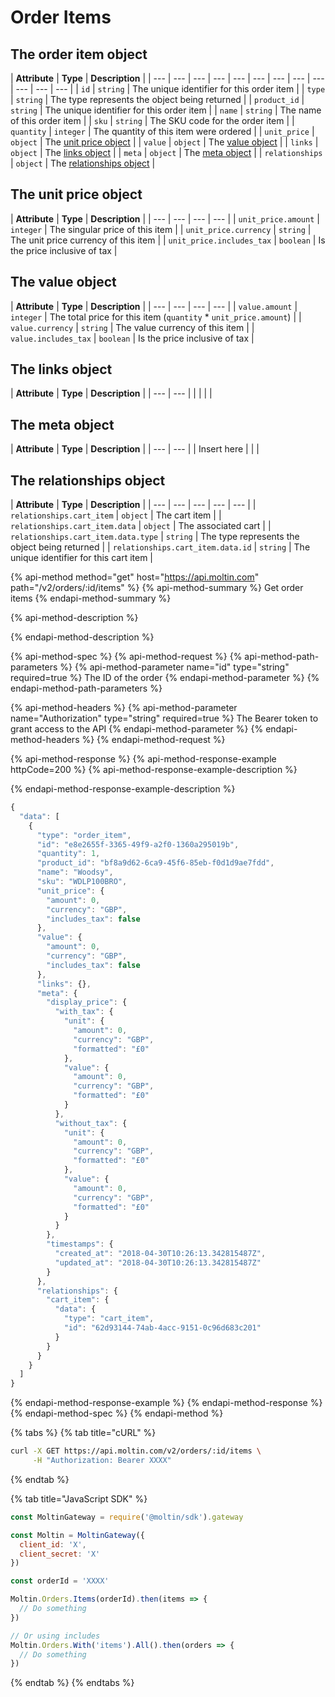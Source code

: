 # Order Items

## The order item object

| **Attribute** | **Type** | **Description** |
| --- | --- | --- | --- | --- | --- | --- | --- | --- | --- | --- | --- |
| `id` | `string` | The unique identifier for this order item |
| `type` | `string` | The type represents the object being returned |
| `product_id` | `string` | The unique identifier for this order item |
| `name` | `string` | The name of this order item |
| `sku` | `string` | The SKU code for the order item |
| `quantity` | `integer` | The quantity of this item were ordered |
| `unit_price` | `object` | The [unit price object](order-items.md#the-unit-price-object) |
| `value` | `object` | The [value object](order-items.md#the-value-object) |
| `links` | `object` | The [links object](order-items.md#the-links-object) |
| `meta` | `object` | The [meta object](order-items.md#the-links-object) |
| `relationships` | `object` | The [relationships object](order-items.md#the-relationships-object) |

## The unit price object

| **Attribute** | **Type** | **Description** |
| --- | --- | --- | --- |
| `unit_price.amount` | `integer` | The singular price of this item |
| `unit_price.currency` | `string` | The unit price currency of this item |
| `unit_price.includes_tax` | `boolean` | Is the price inclusive of tax |

## The value object

| **Attribute** | **Type** | **Description** |
| --- | --- | --- | --- |
| `value.amount` | `integer` | The total price for this item \(`quantity` \* `unit_price.amount`\) |
| `value.currency` | `string` | The value currency of this item |
| `value.includes_tax` | `boolean` | Is the price inclusive of tax |

## The links object

| **Attribute** | **Type** | **Description** |
| --- | --- |
|  |  |  |

## The meta object

| **Attribute** | **Type** | **Description** |
| --- | --- |
| Insert here |  |  |

## The relationships object

| **Attribute** | **Type** | **Description** |
| --- | --- | --- | --- | --- |
| `relationships.cart_item` | `object` | The cart item |
| `relationships.cart_item.data` | `object` | The associated cart |
| `relationships.cart_item.data.type` | `string` | The type represents the object being returned |
| `relationships.cart_item.data.id` | `string` | The unique identifier for this cart item |

{% api-method method="get" host="https://api.moltin.com" path="/v2/orders/:id/items" %}
{% api-method-summary %}
Get order items
{% endapi-method-summary %}

{% api-method-description %}

{% endapi-method-description %}

{% api-method-spec %}
{% api-method-request %}
{% api-method-path-parameters %}
{% api-method-parameter name="id" type="string" required=true %}
The ID of the order
{% endapi-method-parameter %}
{% endapi-method-path-parameters %}

{% api-method-headers %}
{% api-method-parameter name="Authorization" type="string" required=true %}
The Bearer token to grant access to the API
{% endapi-method-parameter %}
{% endapi-method-headers %}
{% endapi-method-request %}

{% api-method-response %}
{% api-method-response-example httpCode=200 %}
{% api-method-response-example-description %}

{% endapi-method-response-example-description %}

```javascript
{
  "data": [
    {
      "type": "order_item",
      "id": "e8e2655f-3365-49f9-a2f0-1360a295019b",
      "quantity": 1,
      "product_id": "bf8a9d62-6ca9-45f6-85eb-f0d1d9ae7fdd",
      "name": "Woodsy",
      "sku": "WDLP100BRO",
      "unit_price": {
        "amount": 0,
        "currency": "GBP",
        "includes_tax": false
      },
      "value": {
        "amount": 0,
        "currency": "GBP",
        "includes_tax": false
      },
      "links": {},
      "meta": {
        "display_price": {
          "with_tax": {
            "unit": {
              "amount": 0,
              "currency": "GBP",
              "formatted": "£0"
            },
            "value": {
              "amount": 0,
              "currency": "GBP",
              "formatted": "£0"
            }
          },
          "without_tax": {
            "unit": {
              "amount": 0,
              "currency": "GBP",
              "formatted": "£0"
            },
            "value": {
              "amount": 0,
              "currency": "GBP",
              "formatted": "£0"
            }
          }
        },
        "timestamps": {
          "created_at": "2018-04-30T10:26:13.342815487Z",
          "updated_at": "2018-04-30T10:26:13.342815487Z"
        }
      },
      "relationships": {
        "cart_item": {
          "data": {
            "type": "cart_item",
            "id": "62d93144-74ab-4acc-9151-0c96d683c201"
          }
        }
      }
    }
  ]
}
```
{% endapi-method-response-example %}
{% endapi-method-response %}
{% endapi-method-spec %}
{% endapi-method %}

{% tabs %}
{% tab title="cURL" %}
```bash
curl -X GET https://api.moltin.com/v2/orders/:id/items \
     -H "Authorization: Bearer XXXX"
```
{% endtab %}

{% tab title="JavaScript SDK" %}
```javascript
const MoltinGateway = require('@moltin/sdk').gateway

const Moltin = MoltinGateway({
  client_id: 'X',
  client_secret: 'X'
})

const orderId = 'XXXX'

Moltin.Orders.Items(orderId).then(items => {
  // Do something
})

// Or using includes
Moltin.Orders.With('items').All().then(orders => {
  // Do something
})
```
{% endtab %}
{% endtabs %}

